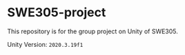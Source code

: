 # SWE305-project

This repository is for the group project on Unity of SWE305.

Unity Version: `2020.3.19f1`


